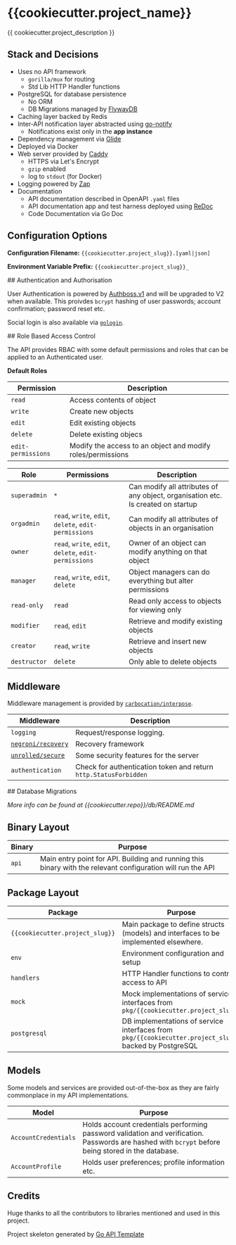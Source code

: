 # {{cookiecutter.project_name}}

{{ cookiecutter.project_description }}

## Stack and Decisions

- Uses no API framework
  - `gorilla/mux` for routing 
  - Std Lib HTTP Handler functions
- PostgreSQL for database persistence 
  - No ORM
  - DB Migrations managed by [FlywayDB](https://github.com/flyway/flyway)
- Caching layer backed by Redis
- Inter-API notification layer abstracted using [go-notify](https://github.com/bitly/go-notify)
  - Notifications exist only in the **app instance**
- Dependency management via [Glide](https://github.com/Masterminds/glide)
- Deployed via Docker 
- Web server provided by [Caddy](https://github.com/mholt/caddy)
  - HTTPS via Let's Encrypt
  - `gzip` enabled
  - log to `stdout` (for Docker)
- Logging powered by [Zap](https://github.com/uber-go/zap)
- Documentation
  - API documentation described in OpenAPI `.yaml` files
  - API documentation app and test harness deployed using [ReDoc](https://github.com/Rebilly/ReDoc)
  - Code Documentation via Go Doc

## Configuration Options

**Configuration Filename:** `{{cookiecutter.project_slug}}.[yaml|json]`

**Environment Variable Prefix:** `{{cookiecutter.project_slug}}_`

## Authentication and Authorisation

User Authentication is powered by [Authboss.v1](https://github.com/go-authboss/authboss) and will be upgraded to V2 when available. This proivdes `bcrypt` hashing of user passwords; account confirmation; password reset etc.

Social login is also available via [`gologin`](https://github.com/dghubble/gologin).

## Role Based Access Control

The API provides RBAC with some default permissions and roles that can be applied to an Authenticated user.

**Default Roles**

Permission | Description
-----------|-------------
`read` | Access contents of object
`write` | Create new objects
`edit` | Edit existing objects
`delete` | Delete existing objecs
`edit-permissions` | Modify the access to an object and modify roles/permissions

Role | Permissions | Description
-----|-------------|-------------
`superadmin` | `*` | Can modify all attributes of any object, organisation etc. Is created on startup 
`orgadmin` | `read`, `write`, `edit`, `delete`, `edit-permissions` | Can modify all attributes of objects in an organisation
`owner` | `read`, `write`, `edit`, `delete`, `edit-permissions` | Owner of an object can modify anything on that object
`manager` | `read`, `write`, `edit`, `delete` | Object managers can do everything but alter permissions
`read-only` | `read` | Read only access to objects for viewing only
`modifier` | `read`, `edit` | Retrieve and modify existing objects
`creator` | `read`, `write` | Retrieve and insert new objects
`destructor` | `delete` | Only able to delete objects

## Middleware

Middleware management is provided by [`carbocation/interpose`](https://github.com/carbocation/interpose).

Middleware | Description 
-----------|----------
`logging` | Request/response logging. 
[`negroni/recovery`](https://github.com/urfave/negroni#recovery) | Recovery framework
[`unrolled/secure`](https://github.com/unrolled/secure) | Some security features for the server
`authentication` | Check for authentication token and return `http.StatusForbidden`

## Database Migrations

_More info can be found at {{cookiecutter.repo}}/db/README.md_

## Binary Layout

Binary | Purpose
-------|----------
`api` | Main entry point for API. Building and running this binary with the relevant configuration will run the API

## Package Layout

Package | Purpose
--------|----------
`{{cookiecutter.project_slug}}` | Main package to define structs (models) and interfaces to be implemented elsewhere. 
`env` | Environment configuration and setup
`handlers` | HTTP Handler functions to control access to API
`mock` | Mock implementations of service interfaces from `pkg/{{cookiecutter.project_slug}}`
`postgresql` | DB implementations of service interfaces from `pkg/{{cookiecutter.project_slug}}` backed by PostgreSQL

## Models

Some models and services are provided out-of-the-box as they are fairly commonplace in my API implementations.

Model | Purpose
------|---------
`AccountCredentials` | Holds account credentials performing password validation and verification. Passwords are hashed with `bcrypt` before being stored in the database.
`AccountProfile` | Holds user preferences; profile information etc.

## Credits

Huge thanks to all the contributors to libraries mentioned and used in this project.

Project skeleton generated by [Go API Template](https://github.com/kisamoto/cookiecutter-golang-api)
